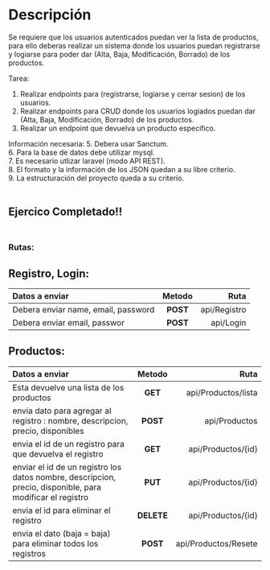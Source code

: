 # Descripción

Se requiere que los usuarios autenticados puedan ver la lista de productos, para ello deberas realizar un sistema donde los usuarios puedan registrarse y logiarse para poder dar (Alta, Baja, Modificación, Borrado) de los productos.

Tarea:
1. Realizar endpoints para (registrarse, logiarse y cerrar sesion) de los usuarios.
2. Realizar endpoints para CRUD donde los usuarios logiados puedan dar (Alta, Baja, Modificación, Borrado) de los productos.
4. Realizar un endpoint que devuelva un producto especifico.

Información necesaria:
5. Debera usar Sanctum.</br>
6. Para la base de datos debe utilizar mysql.</br>
7. Es necesario utlizar laravel (modo API REST).</br>
8. El formato y la información de los JSON quedan a su libre criterio.</br>
9. La estructuración del proyecto queda a su criterio.</br></br>

## Ejercico Completado!!</br></br>
### Rutas:</br>
## Registro, Login:

| Datos a enviar                      | Metodo        | Ruta          |
|:------------------------------------|:-------------:|--------------:|
| Debera enviar name, email, password | **POST**      | api/Registro  |
| Debera enviar email, passwor        | **POST**      | api/Login     |

## Productos:

| Datos a enviar                                                                                                   | Metodo        | Ruta                  |
|:-----------------------------------------------------------------------------------------------------------------|:-------------:|----------------------:|
| Esta devuelve una lista de los productos                                                                         | **GET**       | api/Productos/lista   |
| envia dato para agregar al registro : nombre, descripcion, precio, disponibles                                   | **POST**      | api/Productos         |
| envia el id de un registro para que devuelva el registro                                                         | **GET**       | api/Productos/{id}    |
| enviar el id de un registro los datos nombre, descripcion, precio, disponible, para modificar el registro        | **PUT**       | api/Productos/{id}    |
| envia el id para eliminar el registro                                                                            | **DELETE**    | api/Productos/{id}    |
| envia el dato (baja = baja) para eliminar todos los registros                                                    | **POST**      | api/Productos/Resete  |
